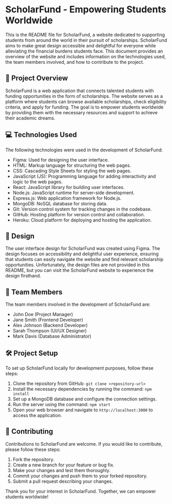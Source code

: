 # ScholarFund - Empowering Students Worldwide

This is the README file for ScholarFund, a website dedicated to supporting students from around the world in their pursuit of scholarships. ScholarFund aims to make great design accessible and delightful for everyone while alleviating the financial burdens students face. This document provides an overview of the website and includes information on the technologies used, the team members involved, and how to contribute to the project.

## :rocket: Project Overview

ScholarFund is a web application that connects talented students with funding opportunities in the form of scholarships. The website serves as a platform where students can browse available scholarships, check eligibility criteria, and apply for funding. The goal is to empower students worldwide by providing them with the necessary resources and support to achieve their academic dreams.

## :computer: Technologies Used

The following technologies were used in the development of ScholarFund:

- Figma: Used for designing the user interface.
- HTML: Markup language for structuring the web pages.
- CSS: Cascading Style Sheets for styling the web pages.
- JavaScript (JS): Programming language for adding interactivity and logic to the web pages.
- React: JavaScript library for building user interfaces.
- Node.js: JavaScript runtime for server-side development.
- Express.js: Web application framework for Node.js.
- MongoDB: NoSQL database for storing data.
- Git: Version control system for tracking changes in the codebase.
- GitHub: Hosting platform for version control and collaboration.
- Heroku: Cloud platform for deploying and hosting the application.

## :art: Design

The user interface design for ScholarFund was created using Figma. The design focuses on accessibility and delightful user experience, ensuring that students can easily navigate the website and find relevant scholarship opportunities. Unfortunately, the design files are not provided in this README, but you can visit the ScholarFund website to experience the design firsthand.

## :busts_in_silhouette: Team Members

The team members involved in the development of ScholarFund are:

- John Doe (Project Manager)
- Jane Smith (Frontend Developer)
- Alex Johnson (Backend Developer)
- Sarah Thompson (UI/UX Designer)
- Mark Davis (Database Administrator)

## :hammer_and_wrench: Project Setup

To set up ScholarFund locally for development purposes, follow these steps:

1. Clone the repository from GitHub: `git clone <repository-url>`
2. Install the necessary dependencies by running the command: `npm install`
3. Set up a MongoDB database and configure the connection settings.
4. Run the server using the command: `npm start`
5. Open your web browser and navigate to `http://localhost:3000` to access the application.

## :raised_hands: Contributing

Contributions to ScholarFund are welcome. If you would like to contribute, please follow these steps:

1. Fork the repository.
2. Create a new branch for your feature or bug fix.
3. Make your changes and test them thoroughly.
4. Commit your changes and push them to your forked repository.
5. Submit a pull request describing your changes.

Thank you for your interest in ScholarFund. Together, we can empower students worldwide!
